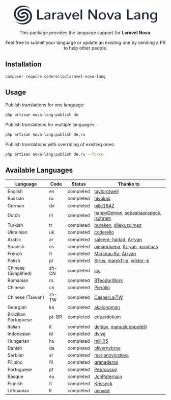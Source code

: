 <p align="center"><img alt="Laraflash" src="logo.png" width="450"></p>

<p align="center">This package provides the language support for <b>Laravel Nova</b>.</p>

<p align="center">Feel free to submit your language or update an existing one by sending a PR to help other people.</p>

## Installation

```bash
composer require coderello/laravel-nova-lang
```

## Usage

Publish translations for one language:
```bash
php artisan nova-lang:publish de
```

Publish translations for multiple languages:
```bash
php artisan nova-lang:publish de,ru
```

Publish translations with overriding of existing ones:
```bash
php artisan nova-lang:publish de,ru --force
```

## Available Languages

| Language | Code | Status | Thanks to |
| --- | --- | --- | --- |
| English | en | completed | [taylorotwell](https://github.com/taylorotwell) |
| Russian | ru | completed | [hivokas](https://github.com/hivokas) |
| German | de | completed | [pille1842](https://github.com/pille1842) |
| Dutch | nl | completed | [happyDemon](https://github.com/happyDemon), [sebastiaanspeck](https://github.com/sebastiaanspeck), [jschram](https://github.com/jschram) |
| Turkish | tr | completed | [bureken](https://github.com/bureken), [dilekuzulmez](https://github.com/dilekuzulmez) |
| Ukrainian | uk | completed | [coderello](https://github.com/coderello) |
| Arabic | ar | completed | [saleem-hadad](https://github.com/saleem-hadad), [Arryan](https://github.com/Arryan) |
| Spanish | es | completed | [ajmariduena](https://github.com/ajmariduena), [Arryan](https://github.com/Arryan), [xcodinas](https://github.com/xcodinas) |
| French | fr | completed | [Marceau Ka](https://github.com/MarceauKa), [Arryan](https://github.com/Arryan) |
| Polish | pl | completed | [Strus](https://github.com/Strus), [marekfilip](https://github.com/marekfilip), [wiktor-k](https://github.com/wiktor-k) |
| Chinese (Simplified) | zh-CN | completed | [jcc](https://github.com/jcc) |
| Romanian | ro | completed | [BTeodorWork](https://github.com/BTeodorWork) |
| Chinese | cn | completed | [Pierolin](https://github.com/Pierolin) |
| Chinese (Taiwan) | zh-TW | completed | [CasperLaiTW](https://github.com/CasperLaiTW) |
| Georgian | ka | completed | [akalongman](https://github.com/akalongman) |
| Brazilian Portuguese | pt-BR | completed | [eduardokum](https://github.com/eduardokum) |
| Italian | it | completed | [dejdav](https://github.com/dejdav), [manuelcoppotelli](https://github.com/manuelcoppotelli) |
| Indonesian | id | completed | [dvlwj](https://github.com/dvlwj) |
| Hungarian | hu | completed | [milli05](https://github.com/milli05) |
| Danish | da | completed | [olivernybroe](https://github.com/olivernybroe) |
| Serbian | sr | completed | [marjanovicsteva](https://github.com/marjanovicsteva) |
| Filipino | fil | completed | [granaderos](https://github.com/granaderos) |
| Portuguese | pt | completed | [Pedrocssg](https://github.com/Pedrocssg) |
| Basque | eu | completed | [JonPaternain](https://github.com/JonPaternain) |
| Finnish | fi | completed | [Krisseck](https://github.com/Krisseck) |
| Lithuanian | lt | completed | [minved](https://github.com/minved) |
